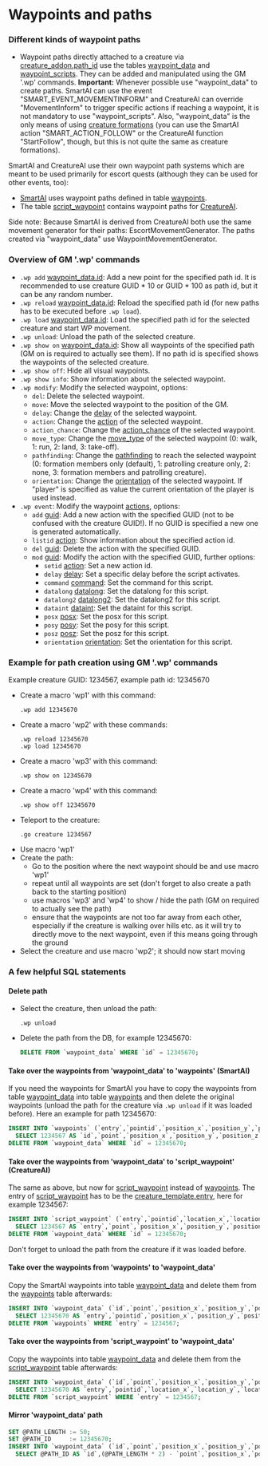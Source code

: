 # Waypoints and paths

### Different kinds of waypoint paths

- Waypoint paths directly attached to a creature via [creature_addon.path_id](../db/world/creature_addon.md#path_id) use the tables [waypoint_data](../db/world/waypoint_data.md) and [waypoint_scripts](../db/world/waypoint_scripts.md). They can be added and manipulated using the GM '.wp' commands. **Important:** Whenever possible use "waypoint_data" to create paths. SmartAI can use the event "SMART_EVENT_MOVEMENTINFORM" and CreatureAI can override "MovementInform" to trigger specific actions if reaching a waypoint, it is not mandatory to use "waypoint_scripts". Also, "waypoint_data" is the only means of using [creature formations](../db/world/creature_formations.md) (you can use the SmartAI action "SMART_ACTION_FOLLOW" or the CreatureAI function "StartFollow", though, but this is not quite the same as creature formations).

SmartAI and CreatureAI use their own waypoint path systems which are meant to be used primarily for escort quests (although they can be used for other events, too):
- [SmartAI](../db/world/smart_scripts.md) uses waypoint paths defined in table [waypoints](../db/world/waypoints.md).
- The table [script_waypoint](../db/world/script_waypoint.md) contains waypoint paths for [CreatureAI](https://gitlab.com/opfesoft/sol/-/blob/master/src/server/game/AI/CreatureAI.h).

Side note: Because SmartAI is derived from CreatureAI both use the same movement generator for their paths: EscortMovementGenerator. The paths created via "waypoint_data" use WaypointMovementGenerator.

### Overview of GM '.wp' commands

- ```.wp add``` [waypoint_data.id](../db/world/waypoint_data.md#id): Add a new point for the specified path id. It is recommended to use creature GUID * 10 or GUID * 100 as path id, but it can be any random number.
- ```.wp reload``` [waypoint_data.id](../db/world/waypoint_data.md#id): Reload the specified path id (for new paths has to be executed before ```.wp load```).
- ```.wp load``` [waypoint_data.id](../db/world/waypoint_data.md#id): Load the specified path id for the selected creature and start WP movement.
- ```.wp unload```: Unload the path of the selected creature.
- ```.wp show on``` [waypoint_data.id](../db/world/waypoint_data.md#id): Show all waypoints of the specified path (GM on is required to actually see them). If no path id is specified shows the waypoints of the selected creature.
- ```.wp show off```: Hide all visual waypoints.
- ```.wp show info```: Show information about the selected waypoint.
- ```.wp modify```: Modify the selected waypoint, options:
  - ```del```: Delete the selected waypoint.
  - ```move```: Move the selected waypoint to the position of the GM.
  - ```delay```: Change the [delay](../db/world/waypoint_data.md#delay) of the selected waypoint.
  - ```action```: Change the [action](../db/world/scripts.md#id) of the selected waypoint.
  - ```action_chance```: Change the [action_chance](../db/world/waypoint_data.md#action_chance) of the selected waypoint.
  - ```move_type```: Change the [move_type](../db/world/waypoint_data.md#move_type) of the selected waypoint (0: walk, 1: run, 2: land, 3: take-off).
  - ```pathfinding```: Change the [pathfinding](waypoint_data.md#pathfinding) to reach the selected waypoint (0: formation members only (default), 1: patrolling creature only, 2: none, 3: formation members and patrolling creature).
  - ```orientation```: Change the [orientation](../db/world/waypoint_data.md#orientation) of the selected waypoint. If "player" is specified as value the current orientation of the player is used instead.
- ```.wp event```: Modify the waypoint [actions](../db/world/scripts.md#id), options:
  - ```add``` [guid](../db/world/scripts.md#guid): Add a new action with the specified GUID (not to be confused with the creature GUID!). If no GUID is specified a new one is generated automatically.
  - ```listid``` [action](../db/world/scripts.md#id): Show information about the specified action id.
  - ```del``` [guid](../db/world/scripts.md#guid): Delete the action with the specified GUID.
  - ```mod``` [guid](../db/world/scripts.md#guid): Modify the action with the specified GUID, further options:
    - ```setid``` [action](../db/world/scripts.md#id): Set a new action id.
    - ```delay``` [delay](../db/world/scripts.md#delay): Set a specific delay before the script activates.
    - ```command``` [command](../db/world/scripts.md#command): Set the command for this script.
    - ```datalong``` [datalong](../db/world/scripts.md#otherfields): Set the datalong for this script.
    - ```datalong2``` [datalong2](../db/world/scripts.md#otherfields): Set the datalong2 for this script.
    - ```dataint``` [dataint](../db/world/scripts.md#otherfields): Set the dataint for this script.
    - ```posx``` [posx](../db/world/scripts.md#otherfields): Set the posx for this script.
    - ```posy``` [posy](../db/world/scripts.md#otherfields): Set the posy for this script.
    - ```posz``` [posz](../db/world/scripts.md#otherfields): Set the posz for this script.
    - ```orientation``` [orientation](../db/world/scripts.md#otherfields): Set the orientation for this script.

### Example for path creation using GM '.wp' commands

Example creature GUID: 1234567, example path id: 12345670

- Create a macro 'wp1' with this command:
  ```
  .wp add 12345670
  ```
- Create a macro 'wp2' with these commands:
  ```
  .wp reload 12345670
  .wp load 12345670
  ```
- Create a macro 'wp3' with this command:
  ```
  .wp show on 12345670
  ```
- Create a macro 'wp4' with this command:
  ```
  .wp show off 12345670
  ```
- Teleport to the creature:
  ```
  .go creature 1234567
  ```
- Use macro 'wp1'
- Create the path:
  - Go to the position where the next waypoint should be and use macro 'wp1'
  - repeat until all waypoints are set (don't forget to also create a path back to the starting position)
  - use macros 'wp3' and 'wp4' to show / hide the path (GM on required to actually see the path)
  - ensure that the waypoints are not too far away from each other, especially if the creature is walking over hills etc. as it will try to directly move to the next waypoint, even if this means going through the ground
- Select the creature and use macro 'wp2'; it should now start moving

### A few helpful SQL statements

#### Delete path

- Select the creature, then unload the path:
  ```
  .wp unload
  ```

- Delete the path from the DB, for example 12345670:
  ```sql
  DELETE FROM `waypoint_data` WHERE `id` = 12345670;
  ```

#### Take over the waypoints from 'waypoint_data' to 'waypoints' (SmartAI)

If you need the waypoints for SmartAI you have to copy the waypoints from table [waypoint_data](../db/world/waypoint_data.md) into table [waypoints](../db/world/waypoints.md) and then delete the original waypoints (unload the path for the creature via ```.wp unload``` if it was loaded before). Here an example for path 12345670:
```sql
INSERT INTO `waypoints` (`entry`,`pointid`,`position_x`,`position_y`,`position_z`)
  SELECT 1234567 AS `id`,`point`,`position_x`,`position_y`,`position_z` FROM `waypoint_data` WHERE `id` = 12345670;
DELETE FROM `waypoint_data` WHERE `id` = 12345670;
```

#### Take over the waypoints from 'waypoint_data' to 'script_waypoint' (CreatureAI)

The same as above, but now for [script_waypoint](../db/world/script_waypoint.md) instead of [waypoints](../db/world/waypoints.md). The entry of [script_waypoint](../db/world/script_waypoint.md) has to be the [creature_template.entry](../db/world/creature_template.md#entry), here for example 1234567:
```sql
INSERT INTO `script_waypoint` (`entry`,`pointid`,`location_x`,`location_y`,`location_z`,`waittime`)
  SELECT 1234567 AS `entry`,`point`,`position_x`,`position_y`,`position_z`,`delay` FROM `waypoint_data` WHERE `id` = 12345670;
DELETE FROM `waypoint_data` WHERE `id` = 12345670;
```

Don't forget to unload the path from the creature if it was loaded before.

#### Take over the waypoints from 'waypoints' to 'waypoint_data'

Copy the SmartAI waypoints into table [waypoint_data](../db/world/waypoint_data.md) and delete them from the [waypoints](../db/world/waypoints.md) table afterwards:
```sql
INSERT INTO `waypoint_data` (`id`,`point`,`position_x`,`position_y`,`position_z`)
  SELECT 12345670 AS `entry`,`pointid`,`position_x`,`position_y`,`position_z` FROM `waypoints` WHERE `entry` = 1234567;
DELETE FROM `waypoints` WHERE `entry` = 1234567;
```

#### Take over the waypoints from 'script_waypoint' to 'waypoint_data'

Copy the waypoints into table [waypoint_data](../db/world/waypoint_data.md) and delete them from the [script_waypoint](../db/world/script_waypoint.md) table afterwards:
```sql
INSERT INTO `waypoint_data` (`id`,`point`,`position_x`,`position_y`,`position_z`,`delay`)
  SELECT 12345670 AS `entry`,`pointid`,`location_x`,`location_y`,`location_z`,`waittime` FROM `script_waypoint` WHERE `entry` = 1234567;
DELETE FROM `script_waypoint` WHERE `entry` = 1234567;
```

#### Mirror 'waypoint_data' path

```sql
SET @PATH_LENGTH := 50;
SET @PATH_ID     := 12345670;
INSERT INTO `waypoint_data` (`id`,`point`,`position_x`,`position_y`,`position_z`,`delay`)
  SELECT @PATH_ID AS `id`,(@PATH_LENGTH * 2) - `point`,`position_x`,`position_y`,`position_z`,`delay` FROM `waypoint_data` WHERE `id` = @PATH_ID AND `point` BETWEEN 2 AND (@PATH_LENGTH - 1) ORDER BY `point` DESC;
```
